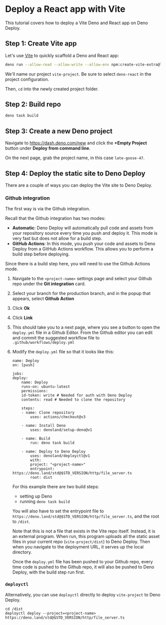 # Deploy a React app with Vite

This tutorial covers how to deploy a Vite Deno and React app on Deno Deploy.

## **Step 1:** Create Vite app

Let's use [Vite](https://vitejs.dev/) to quickly scaffold a Deno and React app:

```sh
deno run --allow-read --allow-write --allow-env npm:create-vite-extra@latest
```

We'll name our project `vite-project`. Be sure to select `deno-react` in the
project configuration.

Then, `cd` into the newly created project folder.

## **Step 2:** Build repo

```sh
deno task build
```

## **Step 3:** Create a new Deno project

Navigate to https://dash.deno.com/new and click the **+Empty Project** button
under **Deploy from command line**.

On the next page, grab the project name, in this case `late-goose-47`.

## **Step 4:** Deploy the static site to Deno Deploy

There are a couple of ways you can deploy the Vite site to Deno Deploy.

### Github integration

The first way is via the Github integration.

Recall that the Github integration has two modes:

- **Automatic**: Deno Deploy will automatically pull code and assets from your
  repository source every time you push and deploy it. This mode is very fast
  but does not allow for a build step.
- **GitHub Actions**: In this mode, you push your code and assets to Deno Deploy
  from a GitHub Actions workflow. This allows you to perform a build step before
  deploying.

Since there is a build step here, you will need to use the Github Actions mode.

1. Navigate to the `<project-name>` settings page and select your Github repo
   under the **Git integration** card.

2. Select your branch for the production branch, and in the popup that appears,
   select **Github Action**

3. Click **Ok**

4. Click **Link**

5. This should take you to a next page, where you see a button to open the
   `deploy.yml` file in a Github Editor. From the Github editor you can edit and
   commit the suggested workflow file to `.github/workflows/deploy.yml`

6. Modify the `deploy.yml` file so that it looks like this:

   ```console
   name: Deploy
   on: [push]

   jobs:
   deploy:
       name: Deploy
       runs-on: ubuntu-latest
       permissions:
       id-token: write # Needed for auth with Deno Deploy
       contents: read # Needed to clone the repository

       steps:
       - name: Clone repository
           uses: actions/checkout@v3

       - name: Install Deno
           uses: denoland/setup-deno@v1

       - name: Build
           run: deno task build

       - name: Deploy to Deno Deploy
           uses: denoland/deployctl@v1
           with:
           project: "<project-name>"
           entrypoint: https://deno.land/std@$STD_VERSION/http/file_server.ts
           root: dist
   ```

   For this example there are two build steps:

   - setting up Deno
   - running `deno task build`

   You will also have to set the entrypoint file to
   `https://deno.land/std@$STD_VERSION/http/file_server.ts`, and the root to
   `/dist`.

   Note that this is not a file that exists in the Vite repo itself. Instead, it
   is an external program. When run, this program uploads all the static asset
   files in your current repo (`vite-project/dist`) to Deno Deploy. Then when
   you navigate to the deployment URL, it serves up the local directory.

   Once the `deploy.yml` file has been pushed to your Github repo, every time
   code is pushed to the Github repo, it will also be pushed to Deno Deploy,
   with the build step run first.

### `deployctl`

Alternatively, you can use `deployctl` directly to deploy `vite-project` to Deno
Deploy.

```console
cd /dist
deployctl deploy --project=<project-name> https://deno.land/std@$STD_VERSION/http/file_server.ts
```
